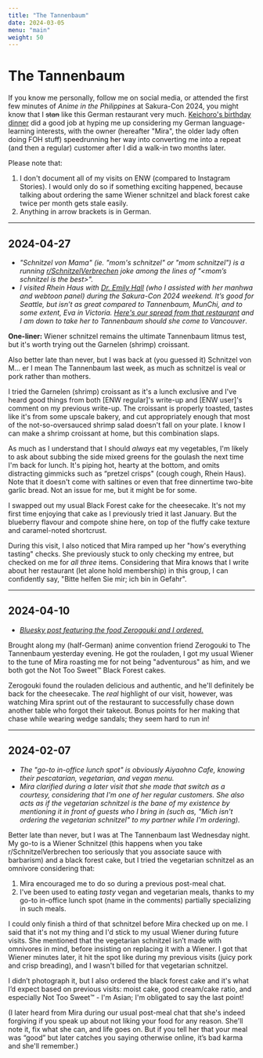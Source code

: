 ```yaml
---
title: "The Tannenbaum"
date: 2024-03-05
menu: "main"
weight: 50
---
```


# The Tannenbaum

If you know me personally, follow me on social media, or attended the first few minutes of _Anime in the Philippines_ at Sakura-Con 2024, you might know that I ~~stan~~ like this German restaurant very much. [Keichoro's birthday dinner](https://www.instagram.com/p/Cx9gKG0Lt9m/) did a good job at hyping me up considering my German language-learning interests, with the owner (hereafter "Mira", the older lady often doing FOH stuff) speedrunning her way into converting me into a repeat (and then a regular) customer after I did a walk-in two months later.

Please note that:
1. I don't document all of my visits on ENW (compared to Instagram Stories). I would only do so if something exciting happened, because talking about ordering the same Wiener schnitzel and black forest cake twice per month gets stale easily.
2. Anything in arrow brackets is in German.

---

## 2024-04-27

* *"Schnitzel von Mama" (ie. "mom's schnitzel" or "mom schnitzel") is a running [r/SchnitzelVerbrechen](https://www.reddit.com/r/SchnitzelVerbrechen/) joke among the lines of "<mom’s schnitzel is the best>".*
* *I visited Rhein Haus with [Dr. Emily Hall](https://webtoongenius.com/) (who I assisted with her manhwa and webtoon panel) during the Sakura-Con 2024 weekend. It’s good for Seattle, but isn’t as great compared to Tannenbaum, MunChi, and to some extent, Eva in Victoria. [Here's our spread from that restaurant](https://bsky.app/profile/did:plc:iigcc7kmuylkxcfnarhzckav/post/3koxkpluufc2c) and I am down to take her to Tannenbaum should she come to Vancouver*.

**One-liner:** Wiener schnitzel remains the ultimate Tannenbaum litmus test, but it's worth trying out the Garnelen (shrimp) croissant.

Also better late than never, but I was back at (you guessed it) Schnitzel von M… er I mean The Tannenbaum last week, as much as schnitzel is veal or pork rather than mothers.

I tried the Garnelen (shrimp) croissant as it's a lunch exclusive and I've heard good things from both [ENW regular]'s write-up and [ENW user]'s comment on my previous write-up. The croissant is properly toasted, tastes like it's from some upscale bakery, and cut appropriately enough that most of the not-so-oversauced shrimp salad doesn't fall on your plate. I know I can make a shrimp croissant at home, but this combination slaps.

As much as I understand that I should *always* eat my vegetables, I'm likely to ask about subbing the side mixed greens for the goulash the next time I'm back for lunch. It's piping hot, hearty at the bottom, and omits distracting gimmicks such as “pretzel crisps" (cough cough, Rhein Haus). Note that it doesn't come with saltines or even that free dinnertime two-bite garlic bread. Not an issue for me, but it might be for some.

I swapped out my usual Black Forest cake for the cheesecake. It's not my first time enjoying that cake as I previously tried it last January. But the blueberry flavour and compote shine here, on top of the fluffy cake texture and caramel-noted shortcrust.

During this visit, I also noticed that Mira ramped up her "how's everything tasting" checks. She previously stuck to only checking my entree, but checked on me for *all three* items. Considering that Mira knows that I write about her restaurant (let alone hold membership) in this group, I can confidently say, "Bitte helfen Sie mir; ich bin in Gefahr".

---

## 2024-04-10

* *[Bluesky post featuring the food Zerogouki and I ordered.](https://bsky.app/profile/togarashimayo.com/post/3kptfp27v772q)*

Brought along my (half-German) anime convention friend Zerogouki to The Tannenbaum yesterday evening. He got the rouladen, I got my usual Wiener to the tune of Mira roasting me for not being "adventurous" as him, and we both got the Not Too Sweet™ Black Forest cakes.

Zerogouki found the rouladen delicious and authentic, and he'll definitely be back for the cheesecake. The *real* highlight of our visit, however, was watching Mira sprint out of the restaurant to successfully chase down another table who forgot their takeout. Bonus points for her making that chase while wearing wedge sandals; they seem hard to run in!

---

## 2024-02-07

* *The "go-to in-office lunch spot" is obviously Aiyaohno Cafe, knowing their pescatarian, vegetarian, and vegan menu.*
* *Mira clarified during a later visit that she made that switch as a courtesy, considering that I'm one of her regular customers. She also acts as if the vegetarian schnitzel is the bane of my existence by mentioning it in front of guests who I bring in (such as, "Mich isn't ordering the vegetarian schnitzel" to my partner while I'm ordering).*

Better late than never, but I was at The Tannenbaum last Wednesday night. My go-to is a Wiener Schnitzel (this happens when you take r/SchnitzelVerbrechen too seriously that you associate sauce with barbarism) and a black forest cake, but I tried the vegetarian schnitzel as an omnivore considering that:
1. Mira encouraged me to do so during a previous post-meal chat.
2. I've been used to eating *tasty* vegan and vegetarian meals, thanks to my go-to in-office lunch spot (name in the comments) partially specializing in such meals.

I could only finish a third of that schnitzel before Mira checked up on me. I said that it's not my thing and I'd stick to my usual Wiener during future visits. She mentioned that the vegetarian schnitzel isn’t made with omnivores in mind, before insisting on replacing it with a Wiener. I got that Wiener minutes later, it hit the spot like during my previous visits (juicy pork and crisp breading), and I wasn't billed for that vegetarian schnitzel.

I didn’t photograph it, but I also ordered the black forest cake and it's what I’d expect based on previous visits: moist cake, good cream/cake ratio, and especially Not Too Sweet™ - I'm Asian; I'm obligated to say the last point!

(I later heard from Mira during our usual post-meal chat that she's indeed forgiving if you speak up about not liking your food for any reason. She'll note it, fix what she can, and life goes on. But if you tell her that your meal was “good” but later catches you saying otherwise online, it’s bad karma and she'll remember.)